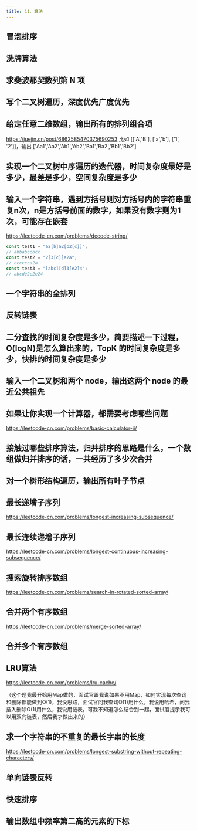 ```yaml
---
title: 11、算法
---
```


## 冒泡排序

## 洗牌算法

## 求斐波那契数列第 N 项

## 写个二叉树遍历，深度优先广度优先

## 给定任意二维数组，输出所有的排列组合项

https://juejin.cn/post/6862585470375690253
 比如 [['A','B'], ['a','b'], ['1', '2']]，输出 ['Aa1','Aa2','Ab1','Ab2','Ba1','Ba2','Bb1','Bb2']

## 实现一个二叉树中序遍历的迭代器，时间复杂度最好是多少，最差是多少，空间复杂度是多少

## 输入一个字符串，遇到方括号则对方括号内的字符串重复n次，n是方括号前面的数字，如果没有数字则为1次，可能存在嵌套

https://leetcode-cn.com/problems/decode-string/

``` js
const test1 = "a2[b]a2[b2[c]]";
// abbabccbcc
const test2 = "2[3[c]]a2a";
// cccccca2a
const test3 = "[abc][d]3[e2]4";
// abcde2e2e24
```

## 一个字符串的全排列

## 反转链表

## 二分查找的时间复杂度是多少，简要描述一下过程，O(logN)是怎么算出来的，TopK 的时间复杂度是多少，快排的时间复杂度是多少

## 输入一个二叉树和两个 node，输出这两个 node 的最近公共祖先

## 如果让你实现一个计算器，都需要考虑哪些问题

https://leetcode-cn.com/problems/basic-calculator-ii/

## 接触过哪些排序算法，归并排序的思路是什么，一个数组做归并排序的话，一共经历了多少次合并

## 对一个树形结构遍历，输出所有叶子节点

## 最长递增子序列

https://leetcode-cn.com/problems/longest-increasing-subsequence/

## 最长连续递增子序列

https://leetcode-cn.com/problems/longest-continuous-increasing-subsequence/

## 搜索旋转排序数组

https://leetcode-cn.com/problems/search-in-rotated-sorted-array/

## 合并两个有序数组

https://leetcode-cn.com/problems/merge-sorted-array/

## 合并多个有序数组

## LRU算法

https://leetcode-cn.com/problems/lru-cache/

（这个题我最开始用Map做的，面试官跟我说如果不用Map，如何实现每次查询和删除都能做到O(1)，我没思路，面试官问我查询O(1)用什么，我说用哈希，问我插入删除O(1)用什么，我说用链表，可我不知道怎么结合到一起，面试官提示我可以用双向链表，然后我才做出来的）

## 求一个字符串的不重复的最长字串的长度

https://leetcode-cn.com/problems/longest-substring-without-repeating-characters/

## 单向链表反转

## 快速排序

## 输出数组中频率第二高的元素的下标
